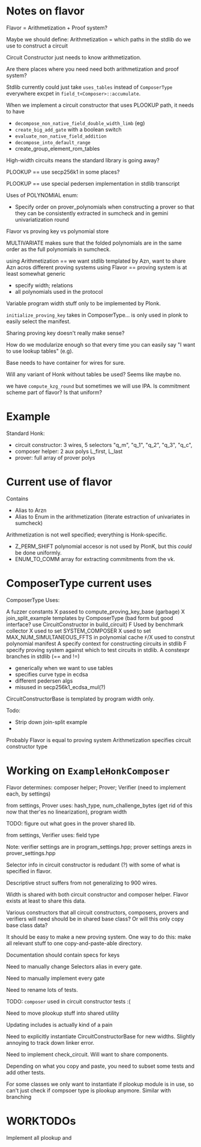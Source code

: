 # Notes on flavor

Flavor = Arithmetization + Proof system?

Maybe we should define:
  Arithmetization = which paths in the stdlib do we use to construct a circuit

Circuit Constructor just needs to know arithmetization.

Are there places where you need need both arithmetization and proof system?

Stdlib currently could just take `uses_tables` instead of `ComposerType` everywhere excpet in `field_t<Composer>::accumulate`.

When we implement a circuit constructor that uses PLOOKUP path, it needs to have
 - `decompose_non_native_field_double_width_limb` (eg)
 - `create_big_add_gate` with a boolean switch
 - `evaluate_non_native_field_addition`
 - `decompose_into_default_range`
 - create_group_element_rom_tables

High-width circuits means the standard library is going away?

PLOOKUP == use secp256k1 in some places?

PLOOKUP == use special pedersen implementation in stdlib transcript


Uses of POLYNOMIAL enum:
 - Specify order on prover_polynomials when constructing a prover so that they can be consistently extracted in sumcheck and in gemini univariatization round

Flavor vs proving key vs polynomial store


MULTIVARIATE makes sure that the folded polynomials are in the same order as the full polynomials in sumcheck.

using Arithmetization == we want stdlib templated by Azn, want to share Azn acros 
                         different proving systems
using Flavor          == proving system is at least somewhat generic
  - specify width; relations
  - all polynomials used in the protocol

Variable program width stuff only to be implemented by Plonk.

`initialize_proving_key` takes in ComposerType... is only used in plonk to easily select the manifest.

Sharing proving key doesn't really make sense?

How do we modularize enough so that every time you can easily say "I want to use lookup tables" (e.g).

Base needs to have container for wires for sure.

Will any variant of Honk without tables be used? Seems like maybe no.

we have `compute_kzg_round` but sometimes we will use IPA. Is commitment scheme part of flavor? Is that uniform?

# Example

Standard Honk:
 - circuit constructor: 3 wires, 5 selectors "q_m", "q_1", "q_2", "q_3", "q_c", 
 - composer helper: 2 aux polys L_first, L_last
 - prover: full array of prover polys

# Current use of flavor
Contains
 - Alias to Arzn
 - Alias to Enum in the arithmetization (literate estraction of univariates in sumcheck)

Arithmetization is not well specified; everything is Honk-specific.
 - Z_PERM_SHIFT polynomial accesor is not used by PlonK, but this _could_ be done uniformly.
- ENUM_TO_COMM array for extracting commitments from the vk.

# ComposerType current uses
ComposerType Uses:

A fuzzer constants 
X passed to compute_proving_key_base (garbage)
X join_split_example templates by ComposerType (bad form but good interface? use CircuitConstructor in build_circuit)
F Used by benchmark collector
X used to set SYSTEM_COMPOSER
X used to set MAX_NUM_SIMULTANEOUS_FFTS in polynomial cache
`F`/X used to construt polynomial manifest
A specify context for constructing circuits in stdlib
F specify proving system against which to test circuits in stdlib.
A constexpr branches in stdlib (== and !=)
  - generically when we want to use tables
  - specifies curve type in ecdsa
  - different pedersen algs
  - misused in secp256k1_ecdsa_mul(?)

CircuitConstructorBase is templated by program width only.


Todo:
- Strip down join-split example
- 

Probably
Flavor is equal to proving system
Arithmetization specifies circuit constructor type

# Working on `ExampleHonkComposer`

Flavor determines: composer helper; Prover; Verifier (need to implement each, by settings)

from settings, Prover uses: hash_type, num_challenge_bytes (get rid of this now that ther'es no linearization), program width

TODO: figure out what goes in the prover shared lib.

from settings, Verifier uses: field type

Note: verifier settings are in program_settings.hpp; prover settings arezs in prover_settings.hpp

Selector info in circuit constructor is redudant (?) with some of what is specified in flavor. 

Descriptive struct suffers from not generalizing to 900 wires.

Width is shared with both circuit constructor and composer helper. Flavor exists at least to share this data.

Various constructors that all circuit constructors, composers, provers and verifiers will need should be in shared base class? Or will this only copy base class data?

It should be easy to make a new proving system. One way to do this: make all relevant stuff to one copy-and-paste-able directory.

Documentation should contain specs for keys

Need to manually change Selectors alias in every gate.

Need to manually implement every gate

Need to rename lots of tests.

TODO: `composer` used in circuit constructor tests :(

Need to move plookup stuff into shared utility

Updating includes is actually kind of a pain

Need to explicitly instantiate CircuitConstructorBase for new widths. Slightly annoying to track down linker error.

Need to implement check_circuit. Will want to share components.

Depending on what you copy and paste, you need to subset some tests and add other tests.

For some classes we only want to instantiate if plookup module is in use, so can't just check if compsoer type is plookup anymore. Similar with branching

# WORKTODOs

Implement all plookup and 